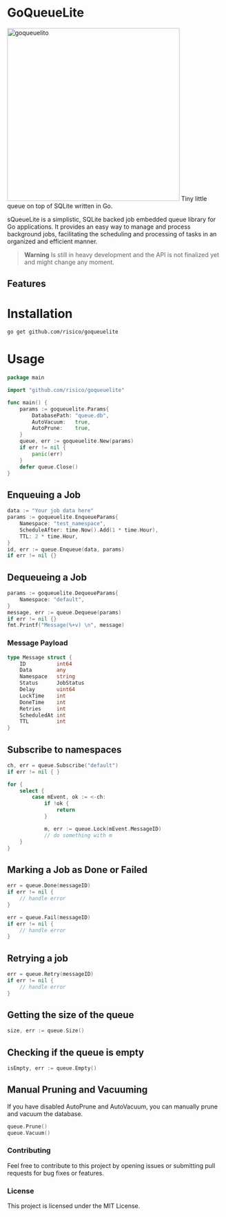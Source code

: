 <p align="center">
<h1>GoQueueLite</h1>
<img width="400px" src="https://i.imgur.com/vk0HXPE.png" alt="goqueuelito" />
    Tiny little queue on top of SQLite written in Go.
</p>

sQueueLite is a simplistic, SQLite backed job embedded queue library for Go applications.
It provides an easy way to manage and process background jobs, facilitating the scheduling and processing of tasks in an organized and efficient manner.

> **Warning**
> Is still in heavy development and the API is not finalized yet and might change any moment.


## Features

# Installation
```
go get github.com/risico/goqueuelite
```

# Usage

```go
package main

import "github.com/risico/goqueuelite"

func main() {
	params := goqueuelite.Params{
		DatabasePath: "queue.db",
		AutoVacuum:   true,
		AutoPrune:    true,
	}
	queue, err := goqueuelite.New(params)
	if err != nil {
		panic(err)
	}
	defer queue.Close()
}
```

## Enqueuing a Job
```go
data := "Your job data here"
params := goqueuelite.EnqueueParams{
    Namespace: "test_namespace",
    ScheduleAfter: time.Now().Add(1 * time.Hour),
    TTL: 2 * time.Hour,
}
id, err := queue.Enqueue(data, params)
if err != nil {}
```

## Dequeueing a Job
```go
params := goqueuelite.DequeueParams{
    Namespace: "default",
}
message, err := queue.Dequeue(params)
if err != nil {}
fmt.Printf("Message(%+v) \n", message)
```

### Message Payload
```go
type Message struct {
	ID          int64
	Data        any
	Namespace   string
	Status      JobStatus
	Delay       uint64
	LockTime    int
	DoneTime    int
	Retries     int
	ScheduledAt int
	TTL         int
}
```

## Subscribe to namespaces
```go
ch, err = queue.Subscribe("default")
if err != nil { }

for {
    select {
        case mEvent, ok := <-ch:
            if !ok {
                return
            }

            m, err := queue.Lock(mEvent.MessageID)
            // do something with m
    }
}
```

## Marking a Job as Done or Failed
```go
err = queue.Done(messageID)
if err != nil {
	// handle error
}

err = queue.Fail(messageID)
if err != nil {
	// handle error
}
```

## Retrying a job
```go
err = queue.Retry(messageID)
if err != nil {
	// handle error
}
```

## Getting the size of the queue
```go
size, err := queue.Size()
```

## Checking if the queue is empty
```go
isEmpty, err := queue.Empty()
```

## Manual Pruning and Vacuuming
If you have disabled AutoPrune and AutoVacuum, you can manually prune and vacuum the database.

```go
queue.Prune()
queue.Vacuum()
```


### Contributing
Feel free to contribute to this project by opening issues or submitting pull requests for bug fixes or features.

### License
This project is licensed under the MIT License.
